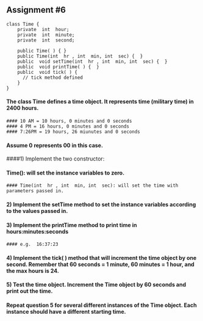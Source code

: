 ## Assignment #6

```
class Time {
	private  int  hour;
	private  int  minute;
	private  int  second;
		
	public Time( ) { }
	public Time(int  hr , int  min, int  sec) {  }
	public  void setTime(int  hr , int  min, int  sec) {  }
	public  void printTime( ) {  }
	public  void tick( ) {
	  // tick method defined
	}
}
```

#### The class Time defines a time object.  It represents time (military time) in 2400 hours.
	#### 10 AM = 10 hours, 0 minutes and 0 seconds
	#### 4 PM = 16 hours, 0 minutes and 0 seconds
	#### 7:26PM = 19 hours, 26 miunutes and 0 seconds
#### Assume 0 represents 00 in this case.

####1) Implement the two constructor:
  #### Time(): will set the instance variables to zero.
	#### Time(int  hr , int  min, int  sec): will set the time with	parameters passed in.

#### 2) Implement the setTime method to set the instance variables according to the values passed in.

#### 3) Implement the printTime method to print time in hours:minutes:seconds
	#### e.g.  16:37:23

#### 4) Implement the tick( ) method that will increment the time object by one second. Remember that 60 seconds = 1 minute, 60 minutes = 1 hour, and the max hours is 24.

#### 5) Test the time object.  Increment the Time object by 60 seconds and print out the time.
#### Repeat question 5 for several different instances of the Time object.  Each instance should have a different starting time.
